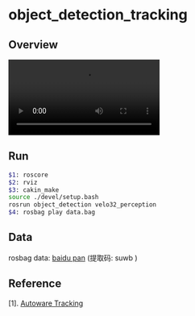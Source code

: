 # object_detection_tracking

## Overview

![object detection and tracking](./overview/DT-2020-06-29_22.31.03.mkv)

## Run

```bash
$1: roscore
$2: rviz
$3: cakin_make
source ./devel/setup.bash
rosrun object_detection velo32_perception
$4: rosbag play data.bag
```

## Data

rosbag data: [baidu pan](https://pan.baidu.com/s/1mE3lrXIhxCJZ3qfk0VCqAA) (提取码: suwb )

## Reference

[1]. [Autoware Tracking](https://github.com/Autoware-AI/core_perception/tree/master/lidar_imm_ukf_pda_track)
